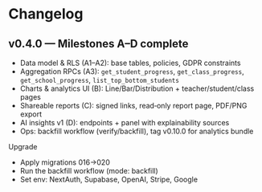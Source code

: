 # Changelog

## v0.4.0 — Milestones A–D complete

- Data model & RLS (A1–A2): base tables, policies, GDPR constraints
- Aggregation RPCs (A3): `get_student_progress`, `get_class_progress`, `get_school_progress`, `list_top_bottom_students`
- Charts & analytics UI (B): Line/Bar/Distribution + teacher/student/class pages
- Shareable reports (C): signed links, read‑only report page, PDF/PNG export
- AI insights v1 (D): endpoints + panel with explainability sources
- Ops: backfill workflow (verify/backfill), tag v0.10.0 for analytics bundle

Upgrade
- Apply migrations 016→020
- Run the backfill workflow (mode: backfill)
- Set env: NextAuth, Supabase, OpenAI, Stripe, Google
